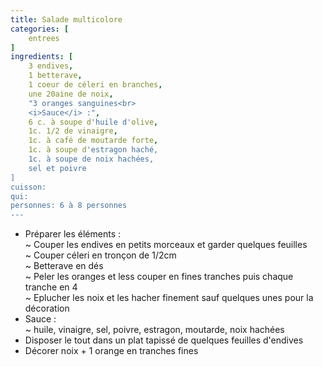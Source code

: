 ```yaml
---
title: Salade multicolore
categories: [
    entrees
]
ingredients: [
    3 endives,
    1 betterave,
    1 coeur de céleri en branches,
    une 20aine de noix,
    "3 oranges sanguines<br>
    <i>Sauce</i> :",
    6 c. à soupe d'huile d'olive, 
    1c. 1/2 de vinaigre,
    1c. à café de moutarde forte,
    1c. à soupe d'estragon haché,
    1c. à soupe de noix hachées,
    sel et poivre
]
cuisson: 
qui: 
personnes: 6 à 8 personnes
---
```


* Préparer les éléments :<br>
    ~ Couper les endives en petits morceaux et garder quelques feuilles<br>
    ~ Couper céleri en tronçon de 1/2cm<br>
    ~ Betterave en dés<br>
    ~ Peler les oranges et less couper en fines tranches puis chaque tranche en 4<br>
    ~ Eplucher les noix et les hacher finement sauf quelques unes pour la décoration
* Sauce :<br>
    ~ huile, vinaigre, sel, poivre, estragon, moutarde, noix hachées
* Disposer le tout dans un plat tapissé de quelques feuilles d'endives
* Décorer noix + 1 orange en tranches fines